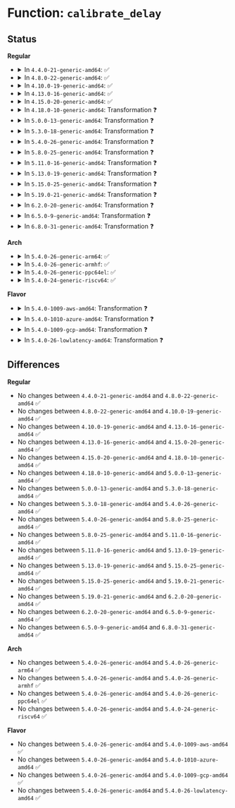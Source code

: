 # Function: <code>calibrate_delay</code>

## Status
<b>Regular</b>
<ul>
<li>
<details>
<summary>In <code>4.4.0-21-generic-amd64</code>: ✅</summary>

```c
void calibrate_delay()
```

```json
{
  "name": "calibrate_delay",
  "collision_type": "Unique Global",
  "inline_type": "No",
  "funcs": [
    {
      "addr": 18446744071578855408,
      "name": "calibrate_delay",
      "external": true,
      "loc": "init/calibrate.c:274",
      "file": "init/calibrate.c",
      "inline": "seen, unknown",
      "caller_inline": [],
      "caller_func": [
        "init/main.c:start_kernel",
        "arch/x86/kernel/smpboot.c:start_secondary"
      ]
    }
  ],
  "symbols": [
    {
      "addr": 18446744071578855408,
      "name": "calibrate_delay",
      "section": ".text",
      "bind": "STB_GLOBAL",
      "size": 1661
    }
  ]
}
```
</details>
</li>
<li>
<details>
<summary>In <code>4.8.0-22-generic-amd64</code>: ✅</summary>

```c
void calibrate_delay()
```

```json
{
  "name": "calibrate_delay",
  "collision_type": "Unique Global",
  "inline_type": "No",
  "funcs": [
    {
      "addr": 18446744071578855504,
      "name": "calibrate_delay",
      "external": true,
      "loc": "init/calibrate.c:274",
      "file": "init/calibrate.c",
      "inline": "seen, unknown",
      "caller_inline": [],
      "caller_func": [
        "init/main.c:start_kernel",
        "arch/x86/kernel/smpboot.c:start_secondary"
      ]
    }
  ],
  "symbols": [
    {
      "addr": 18446744071578855504,
      "name": "calibrate_delay",
      "section": ".text",
      "bind": "STB_GLOBAL",
      "size": 1683
    }
  ]
}
```
</details>
</li>
<li>
<details>
<summary>In <code>4.10.0-19-generic-amd64</code>: ✅</summary>

```c
void calibrate_delay()
```

```json
{
  "name": "calibrate_delay",
  "collision_type": "Unique Global",
  "inline_type": "No",
  "funcs": [
    {
      "addr": 18446744071578855408,
      "name": "calibrate_delay",
      "external": true,
      "loc": "init/calibrate.c:274",
      "file": "init/calibrate.c",
      "inline": "seen, unknown",
      "caller_inline": [],
      "caller_func": [
        "init/main.c:start_kernel",
        "arch/x86/kernel/smpboot.c:start_secondary"
      ]
    }
  ],
  "symbols": [
    {
      "addr": 18446744071578855408,
      "name": "calibrate_delay",
      "section": ".text",
      "bind": "STB_GLOBAL",
      "size": 1683
    }
  ]
}
```
</details>
</li>
<li>
<details>
<summary>In <code>4.13.0-16-generic-amd64</code>: ✅</summary>

```c
void calibrate_delay()
```

```json
{
  "name": "calibrate_delay",
  "collision_type": "Unique Global",
  "inline_type": "No",
  "funcs": [
    {
      "addr": 18446744071578855536,
      "name": "calibrate_delay",
      "external": true,
      "loc": "init/calibrate.c:274",
      "file": "init/calibrate.c",
      "inline": "seen, unknown",
      "caller_inline": [],
      "caller_func": [
        "init/main.c:start_kernel",
        "arch/x86/kernel/smpboot.c:start_secondary"
      ]
    }
  ],
  "symbols": [
    {
      "addr": 18446744071578855536,
      "name": "calibrate_delay",
      "section": ".text",
      "bind": "STB_GLOBAL",
      "size": 1622
    }
  ]
}
```
</details>
</li>
<li>
<details>
<summary>In <code>4.15.0-20-generic-amd64</code>: ✅</summary>

```c
void calibrate_delay()
```

```json
{
  "name": "calibrate_delay",
  "collision_type": "Unique Global",
  "inline_type": "No",
  "funcs": [
    {
      "addr": 18446744071578855584,
      "name": "calibrate_delay",
      "external": true,
      "loc": "init/calibrate.c:275",
      "file": "init/calibrate.c",
      "inline": "seen, unknown",
      "caller_inline": [],
      "caller_func": [
        "init/main.c:start_kernel",
        "arch/x86/kernel/smpboot.c:start_secondary"
      ]
    }
  ],
  "symbols": [
    {
      "addr": 18446744071578855584,
      "name": "calibrate_delay",
      "section": ".text",
      "bind": "STB_GLOBAL",
      "size": 1622
    }
  ]
}
```
</details>
</li>
<li>
<details>
<summary>In <code>4.18.0-10-generic-amd64</code>: Transformation ❓</summary>

```c
void calibrate_delay()
```

```json
{
  "name": "calibrate_delay",
  "collision_type": "Unique Global",
  "inline_type": "No",
  "funcs": [
    {
      "addr": 0,
      "name": "calibrate_delay",
      "external": true,
      "loc": "init/calibrate.c:275",
      "file": "init/calibrate.c",
      "inline": "seen, unknown",
      "caller_inline": [],
      "caller_func": [
        "init/main.c:start_kernel",
        "arch/x86/kernel/smpboot.c:start_secondary"
      ]
    }
  ],
  "symbols": [
    {
      "addr": 18446744071578858627,
      "name": "calibrate_delay.cold.0",
      "section": ".text",
      "bind": "STB_LOCAL",
      "size": 569
    },
    {
      "addr": 18446744071578857440,
      "name": "calibrate_delay",
      "section": ".text",
      "bind": "STB_GLOBAL",
      "size": 1187
    }
  ]
}
```
</details>
</li>
<li>
<details>
<summary>In <code>5.0.0-13-generic-amd64</code>: Transformation ❓</summary>

```c
void calibrate_delay()
```

```json
{
  "name": "calibrate_delay",
  "collision_type": "Unique Global",
  "inline_type": "No",
  "funcs": [
    {
      "addr": 0,
      "name": "calibrate_delay",
      "external": true,
      "loc": "init/calibrate.c:275",
      "file": "init/calibrate.c",
      "inline": "seen, unknown",
      "caller_inline": [],
      "caller_func": [
        "init/main.c:start_kernel",
        "arch/x86/kernel/smpboot.c:start_secondary"
      ]
    }
  ],
  "symbols": [
    {
      "addr": 18446744071578858771,
      "name": "calibrate_delay.cold.0",
      "section": ".text",
      "bind": "STB_LOCAL",
      "size": 569
    },
    {
      "addr": 18446744071578857584,
      "name": "calibrate_delay",
      "section": ".text",
      "bind": "STB_GLOBAL",
      "size": 1187
    }
  ]
}
```
</details>
</li>
<li>
<details>
<summary>In <code>5.3.0-18-generic-amd64</code>: Transformation ❓</summary>

```c
void calibrate_delay()
```

```json
{
  "name": "calibrate_delay",
  "collision_type": "Unique Global",
  "inline_type": "No",
  "funcs": [
    {
      "addr": 0,
      "name": "calibrate_delay",
      "external": true,
      "loc": "init/calibrate.c:275",
      "file": "init/calibrate.c",
      "inline": "seen, unknown",
      "caller_inline": [],
      "caller_func": [
        "init/main.c:start_kernel",
        "arch/x86/kernel/smpboot.c:start_secondary"
      ]
    }
  ],
  "symbols": [
    {
      "addr": 18446744071578859125,
      "name": "calibrate_delay.cold",
      "section": ".text",
      "bind": "STB_LOCAL",
      "size": 534
    },
    {
      "addr": 18446744071578857920,
      "name": "calibrate_delay",
      "section": ".text",
      "bind": "STB_GLOBAL",
      "size": 1205
    }
  ]
}
```
</details>
</li>
<li>
<details>
<summary>In <code>5.4.0-26-generic-amd64</code>: Transformation ❓</summary>

```c
void calibrate_delay()
```

```json
{
  "name": "calibrate_delay",
  "collision_type": "Unique Global",
  "inline_type": "No",
  "funcs": [
    {
      "addr": 0,
      "name": "calibrate_delay",
      "external": true,
      "loc": "init/calibrate.c:275",
      "file": "init/calibrate.c",
      "inline": "seen, unknown",
      "caller_inline": [],
      "caller_func": [
        "init/main.c:start_kernel",
        "arch/x86/kernel/smpboot.c:start_secondary"
      ]
    }
  ],
  "symbols": [
    {
      "addr": 18446744071578859109,
      "name": "calibrate_delay.cold",
      "section": ".text",
      "bind": "STB_LOCAL",
      "size": 534
    },
    {
      "addr": 18446744071578857904,
      "name": "calibrate_delay",
      "section": ".text",
      "bind": "STB_GLOBAL",
      "size": 1205
    }
  ]
}
```
</details>
</li>
<li>
<details>
<summary>In <code>5.8.0-25-generic-amd64</code>: Transformation ❓</summary>

```c
void calibrate_delay()
```

```json
{
  "name": "calibrate_delay",
  "collision_type": "Unique Global",
  "inline_type": "No",
  "funcs": [
    {
      "addr": 0,
      "name": "calibrate_delay",
      "external": true,
      "loc": "init/calibrate.c:275",
      "file": "init/calibrate.c",
      "inline": "seen, unknown",
      "caller_inline": [],
      "caller_func": [
        "init/main.c:start_kernel",
        "arch/x86/kernel/smpboot.c:smp_callin"
      ]
    }
  ],
  "symbols": [
    {
      "addr": 18446744071578864076,
      "name": "calibrate_delay.cold",
      "section": ".text",
      "bind": "STB_LOCAL",
      "size": 210
    },
    {
      "addr": 18446744071578863504,
      "name": "calibrate_delay",
      "section": ".text",
      "bind": "STB_GLOBAL",
      "size": 264
    }
  ]
}
```
</details>
</li>
<li>
<details>
<summary>In <code>5.11.0-16-generic-amd64</code>: Transformation ❓</summary>

```c
void calibrate_delay()
```

```json
{
  "name": "calibrate_delay",
  "collision_type": "Unique Global",
  "inline_type": "No",
  "funcs": [
    {
      "addr": 0,
      "name": "calibrate_delay",
      "external": true,
      "loc": "init/calibrate.c:275",
      "file": "init/calibrate.c",
      "inline": "seen, unknown",
      "caller_inline": [],
      "caller_func": [
        "init/main.c:start_kernel",
        "arch/x86/kernel/smpboot.c:smp_callin"
      ]
    }
  ],
  "symbols": [
    {
      "addr": 18446744071591238112,
      "name": "calibrate_delay.cold",
      "section": ".text",
      "bind": "STB_LOCAL",
      "size": 210
    },
    {
      "addr": 18446744071578862592,
      "name": "calibrate_delay",
      "section": ".text",
      "bind": "STB_GLOBAL",
      "size": 264
    }
  ]
}
```
</details>
</li>
<li>
<details>
<summary>In <code>5.13.0-19-generic-amd64</code>: Transformation ❓</summary>

```c
void calibrate_delay()
```

```json
{
  "name": "calibrate_delay",
  "collision_type": "Unique Global",
  "inline_type": "No",
  "funcs": [
    {
      "addr": 0,
      "name": "calibrate_delay",
      "external": true,
      "loc": "init/calibrate.c:275",
      "file": "init/calibrate.c",
      "inline": "seen, unknown",
      "caller_inline": [],
      "caller_func": [
        "init/main.c:start_kernel",
        "arch/x86/kernel/smpboot.c:start_secondary"
      ]
    }
  ],
  "symbols": [
    {
      "addr": 18446744071591180913,
      "name": "calibrate_delay.cold",
      "section": ".text",
      "bind": "STB_LOCAL",
      "size": 226
    },
    {
      "addr": 18446744071578862304,
      "name": "calibrate_delay",
      "section": ".text",
      "bind": "STB_GLOBAL",
      "size": 543
    }
  ]
}
```
</details>
</li>
<li>
<details>
<summary>In <code>5.15.0-25-generic-amd64</code>: Transformation ❓</summary>

```c
void calibrate_delay()
```

```json
{
  "name": "calibrate_delay",
  "collision_type": "Unique Global",
  "inline_type": "No",
  "funcs": [
    {
      "addr": 0,
      "name": "calibrate_delay",
      "external": true,
      "loc": "init/calibrate.c:275",
      "file": "init/calibrate.c",
      "inline": "seen, unknown",
      "caller_inline": [],
      "caller_func": [
        "init/main.c:start_kernel",
        "arch/x86/kernel/smpboot.c:start_secondary"
      ]
    }
  ],
  "symbols": [
    {
      "addr": 18446744071592036911,
      "name": "calibrate_delay.cold",
      "section": ".text",
      "bind": "STB_LOCAL",
      "size": 373
    },
    {
      "addr": 18446744071578863648,
      "name": "calibrate_delay",
      "section": ".text",
      "bind": "STB_GLOBAL",
      "size": 782
    }
  ]
}
```
</details>
</li>
<li>
<details>
<summary>In <code>5.19.0-21-generic-amd64</code>: Transformation ❓</summary>

```c
void calibrate_delay()
```

```json
{
  "name": "calibrate_delay",
  "collision_type": "Unique Global",
  "inline_type": "No",
  "funcs": [
    {
      "addr": 0,
      "name": "calibrate_delay",
      "external": true,
      "loc": "init/calibrate.c:275",
      "file": "init/calibrate.c",
      "inline": "seen, unknown",
      "caller_inline": [],
      "caller_func": [
        "init/main.c:start_kernel",
        "arch/x86/kernel/smpboot.c:start_secondary"
      ]
    }
  ],
  "symbols": [
    {
      "addr": 18446744071593802728,
      "name": "calibrate_delay.cold",
      "section": ".text",
      "bind": "STB_LOCAL",
      "size": 382
    },
    {
      "addr": 18446744071578854928,
      "name": "calibrate_delay",
      "section": ".text",
      "bind": "STB_GLOBAL",
      "size": 778
    }
  ]
}
```
</details>
</li>
<li>
<details>
<summary>In <code>6.2.0-20-generic-amd64</code>: Transformation ❓</summary>

```c
void calibrate_delay()
```

```json
{
  "name": "calibrate_delay",
  "collision_type": "Unique Global",
  "inline_type": "No",
  "funcs": [
    {
      "addr": 0,
      "name": "calibrate_delay",
      "external": true,
      "loc": "init/calibrate.c:275",
      "file": "init/calibrate.c",
      "inline": "seen, unknown",
      "caller_inline": [],
      "caller_func": [
        "init/main.c:start_kernel",
        "arch/x86/kernel/smpboot.c:start_secondary"
      ]
    }
  ],
  "symbols": [
    {
      "addr": 18446744071595950091,
      "name": "calibrate_delay.cold",
      "section": ".text",
      "bind": "STB_LOCAL",
      "size": 172
    },
    {
      "addr": 18446744071578857040,
      "name": "calibrate_delay",
      "section": ".text",
      "bind": "STB_GLOBAL",
      "size": 998
    }
  ]
}
```
</details>
</li>
<li>
<details>
<summary>In <code>6.5.0-9-generic-amd64</code>: Transformation ❓</summary>

```c
void calibrate_delay()
```

```json
{
  "name": "calibrate_delay",
  "collision_type": "Unique Global",
  "inline_type": "No",
  "funcs": [
    {
      "addr": 0,
      "name": "calibrate_delay",
      "external": true,
      "loc": "init/calibrate.c:275",
      "file": "init/calibrate.c",
      "inline": "seen, unknown",
      "caller_inline": [],
      "caller_func": [
        "init/main.c:start_kernel",
        "arch/x86/kernel/smpboot.c:start_secondary"
      ]
    }
  ],
  "symbols": [
    {
      "addr": 18446744071596467396,
      "name": "calibrate_delay.cold",
      "section": ".text",
      "bind": "STB_LOCAL",
      "size": 157
    },
    {
      "addr": 18446744071578854944,
      "name": "calibrate_delay",
      "section": ".text",
      "bind": "STB_GLOBAL",
      "size": 1000
    }
  ]
}
```
</details>
</li>
<li>
<details>
<summary>In <code>6.8.0-31-generic-amd64</code>: Transformation ❓</summary>

```c
void calibrate_delay()
```

```json
{
  "name": "calibrate_delay",
  "collision_type": "Unique Global",
  "inline_type": "No",
  "funcs": [
    {
      "addr": 0,
      "name": "calibrate_delay",
      "external": true,
      "loc": "init/calibrate.c:275",
      "file": "init/calibrate.c",
      "inline": "seen, unknown",
      "caller_inline": [],
      "caller_func": [
        "init/main.c:start_kernel",
        "arch/x86/kernel/smpboot.c:start_secondary"
      ]
    }
  ],
  "symbols": [
    {
      "addr": 18446744071597362388,
      "name": "calibrate_delay.cold",
      "section": ".text",
      "bind": "STB_LOCAL",
      "size": 157
    },
    {
      "addr": 18446744071578855024,
      "name": "calibrate_delay",
      "section": ".text",
      "bind": "STB_GLOBAL",
      "size": 1004
    }
  ]
}
```
</details>
</li>
</ul>
<b>Arch</b>
<ul>
<li>
<details>
<summary>In <code>5.4.0-26-generic-arm64</code>: ✅</summary>

```c
void calibrate_delay()
```

```json
{
  "name": "calibrate_delay",
  "collision_type": "Unique Global",
  "inline_type": "No",
  "funcs": [
    {
      "addr": 18446603336490178632,
      "name": "calibrate_delay",
      "external": true,
      "loc": "init/calibrate.c:275",
      "file": "init/calibrate.c",
      "inline": "seen, unknown",
      "caller_inline": [],
      "caller_func": [
        "init/main.c:start_kernel"
      ]
    }
  ],
  "symbols": [
    {
      "addr": 18446603336490178632,
      "name": "calibrate_delay",
      "section": ".text",
      "bind": "STB_GLOBAL",
      "size": 608
    }
  ]
}
```
</details>
</li>
<li>
<details>
<summary>In <code>5.4.0-26-generic-armhf</code>: ✅</summary>

```c
void calibrate_delay()
```

```json
{
  "name": "calibrate_delay",
  "collision_type": "Unique Global",
  "inline_type": "No",
  "funcs": [
    {
      "addr": 3224387556,
      "name": "calibrate_delay",
      "external": true,
      "loc": "init/calibrate.c:275",
      "file": "init/calibrate.c",
      "inline": "seen, unknown",
      "caller_inline": [],
      "caller_func": [
        "init/main.c:start_kernel",
        "arch/arm/kernel/smp.c:secondary_start_kernel"
      ]
    }
  ],
  "symbols": [
    {
      "addr": 3224387556,
      "name": "calibrate_delay",
      "section": ".text",
      "bind": "STB_GLOBAL",
      "size": 1692
    }
  ]
}
```
</details>
</li>
<li>
<details>
<summary>In <code>5.4.0-26-generic-ppc64el</code>: ✅</summary>

```c
void calibrate_delay()
```

```json
{
  "name": "calibrate_delay",
  "collision_type": "Unique Global",
  "inline_type": "No",
  "funcs": [
    {
      "addr": 13835058055282344768,
      "name": "calibrate_delay",
      "external": true,
      "loc": "arch/powerpc/kernel/time.c:1199",
      "file": "arch/powerpc/kernel/time.c",
      "inline": "seen, unknown",
      "caller_inline": [],
      "caller_func": [
        "init/main.c:start_kernel"
      ]
    }
  ],
  "symbols": [
    {
      "addr": 13835058055282344768,
      "name": "calibrate_delay",
      "section": ".text",
      "bind": "STB_GLOBAL",
      "size": 40
    }
  ]
}
```
</details>
</li>
<li>
<details>
<summary>In <code>5.4.0-24-generic-riscv64</code>: ✅</summary>

```c
void calibrate_delay()
```

```json
{
  "name": "calibrate_delay",
  "collision_type": "Unique Global",
  "inline_type": "No",
  "funcs": [
    {
      "addr": 18446743936271338438,
      "name": "calibrate_delay",
      "external": true,
      "loc": "init/calibrate.c:275",
      "file": "init/calibrate.c",
      "inline": "seen, unknown",
      "caller_inline": [],
      "caller_func": [
        "init/main.c:start_kernel"
      ]
    }
  ],
  "symbols": [
    {
      "addr": 18446743936271338438,
      "name": "calibrate_delay",
      "section": ".text",
      "bind": "STB_GLOBAL",
      "size": 1082
    }
  ]
}
```
</details>
</li>
</ul>
<b>Flavor</b>
<ul>
<li>
<details>
<summary>In <code>5.4.0-1009-aws-amd64</code>: Transformation ❓</summary>

```c
void calibrate_delay()
```

```json
{
  "name": "calibrate_delay",
  "collision_type": "Unique Global",
  "inline_type": "No",
  "funcs": [
    {
      "addr": 0,
      "name": "calibrate_delay",
      "external": true,
      "loc": "init/calibrate.c:275",
      "file": "init/calibrate.c",
      "inline": "seen, unknown",
      "caller_inline": [],
      "caller_func": [
        "init/main.c:start_kernel",
        "arch/x86/kernel/smpboot.c:start_secondary"
      ]
    }
  ],
  "symbols": [
    {
      "addr": 18446744071578859109,
      "name": "calibrate_delay.cold",
      "section": ".text",
      "bind": "STB_LOCAL",
      "size": 534
    },
    {
      "addr": 18446744071578857904,
      "name": "calibrate_delay",
      "section": ".text",
      "bind": "STB_GLOBAL",
      "size": 1205
    }
  ]
}
```
</details>
</li>
<li>
<details>
<summary>In <code>5.4.0-1010-azure-amd64</code>: Transformation ❓</summary>

```c
void calibrate_delay()
```

```json
{
  "name": "calibrate_delay",
  "collision_type": "Unique Global",
  "inline_type": "No",
  "funcs": [
    {
      "addr": 0,
      "name": "calibrate_delay",
      "external": true,
      "loc": "init/calibrate.c:275",
      "file": "init/calibrate.c",
      "inline": "seen, unknown",
      "caller_inline": [],
      "caller_func": [
        "init/main.c:start_kernel",
        "arch/x86/kernel/smpboot.c:start_secondary"
      ]
    }
  ],
  "symbols": [
    {
      "addr": 18446744071578852165,
      "name": "calibrate_delay.cold",
      "section": ".text",
      "bind": "STB_LOCAL",
      "size": 534
    },
    {
      "addr": 18446744071578850960,
      "name": "calibrate_delay",
      "section": ".text",
      "bind": "STB_GLOBAL",
      "size": 1205
    }
  ]
}
```
</details>
</li>
<li>
<details>
<summary>In <code>5.4.0-1009-gcp-amd64</code>: Transformation ❓</summary>

```c
void calibrate_delay()
```

```json
{
  "name": "calibrate_delay",
  "collision_type": "Unique Global",
  "inline_type": "No",
  "funcs": [
    {
      "addr": 0,
      "name": "calibrate_delay",
      "external": true,
      "loc": "init/calibrate.c:275",
      "file": "init/calibrate.c",
      "inline": "seen, unknown",
      "caller_inline": [],
      "caller_func": [
        "init/main.c:start_kernel",
        "arch/x86/kernel/smpboot.c:start_secondary"
      ]
    }
  ],
  "symbols": [
    {
      "addr": 18446744071578859109,
      "name": "calibrate_delay.cold",
      "section": ".text",
      "bind": "STB_LOCAL",
      "size": 534
    },
    {
      "addr": 18446744071578857904,
      "name": "calibrate_delay",
      "section": ".text",
      "bind": "STB_GLOBAL",
      "size": 1205
    }
  ]
}
```
</details>
</li>
<li>
<details>
<summary>In <code>5.4.0-26-lowlatency-amd64</code>: Transformation ❓</summary>

```c
void calibrate_delay()
```

```json
{
  "name": "calibrate_delay",
  "collision_type": "Unique Global",
  "inline_type": "No",
  "funcs": [
    {
      "addr": 0,
      "name": "calibrate_delay",
      "external": true,
      "loc": "init/calibrate.c:275",
      "file": "init/calibrate.c",
      "inline": "seen, unknown",
      "caller_inline": [],
      "caller_func": [
        "init/main.c:start_kernel",
        "arch/x86/kernel/smpboot.c:start_secondary"
      ]
    }
  ],
  "symbols": [
    {
      "addr": 18446744071578859205,
      "name": "calibrate_delay.cold",
      "section": ".text",
      "bind": "STB_LOCAL",
      "size": 562
    },
    {
      "addr": 18446744071578857984,
      "name": "calibrate_delay",
      "section": ".text",
      "bind": "STB_GLOBAL",
      "size": 1221
    }
  ]
}
```
</details>
</li>
</ul>

## Differences
<b>Regular</b>
<ul>
<li>
No changes between <code>4.4.0-21-generic-amd64</code> and <code>4.8.0-22-generic-amd64</code> ✅
</li>
<li>
No changes between <code>4.8.0-22-generic-amd64</code> and <code>4.10.0-19-generic-amd64</code> ✅
</li>
<li>
No changes between <code>4.10.0-19-generic-amd64</code> and <code>4.13.0-16-generic-amd64</code> ✅
</li>
<li>
No changes between <code>4.13.0-16-generic-amd64</code> and <code>4.15.0-20-generic-amd64</code> ✅
</li>
<li>
No changes between <code>4.15.0-20-generic-amd64</code> and <code>4.18.0-10-generic-amd64</code> ✅
</li>
<li>
No changes between <code>4.18.0-10-generic-amd64</code> and <code>5.0.0-13-generic-amd64</code> ✅
</li>
<li>
No changes between <code>5.0.0-13-generic-amd64</code> and <code>5.3.0-18-generic-amd64</code> ✅
</li>
<li>
No changes between <code>5.3.0-18-generic-amd64</code> and <code>5.4.0-26-generic-amd64</code> ✅
</li>
<li>
No changes between <code>5.4.0-26-generic-amd64</code> and <code>5.8.0-25-generic-amd64</code> ✅
</li>
<li>
No changes between <code>5.8.0-25-generic-amd64</code> and <code>5.11.0-16-generic-amd64</code> ✅
</li>
<li>
No changes between <code>5.11.0-16-generic-amd64</code> and <code>5.13.0-19-generic-amd64</code> ✅
</li>
<li>
No changes between <code>5.13.0-19-generic-amd64</code> and <code>5.15.0-25-generic-amd64</code> ✅
</li>
<li>
No changes between <code>5.15.0-25-generic-amd64</code> and <code>5.19.0-21-generic-amd64</code> ✅
</li>
<li>
No changes between <code>5.19.0-21-generic-amd64</code> and <code>6.2.0-20-generic-amd64</code> ✅
</li>
<li>
No changes between <code>6.2.0-20-generic-amd64</code> and <code>6.5.0-9-generic-amd64</code> ✅
</li>
<li>
No changes between <code>6.5.0-9-generic-amd64</code> and <code>6.8.0-31-generic-amd64</code> ✅
</li>
</ul>
<b>Arch</b>
<ul>
<li>
No changes between <code>5.4.0-26-generic-amd64</code> and <code>5.4.0-26-generic-arm64</code> ✅
</li>
<li>
No changes between <code>5.4.0-26-generic-amd64</code> and <code>5.4.0-26-generic-armhf</code> ✅
</li>
<li>
No changes between <code>5.4.0-26-generic-amd64</code> and <code>5.4.0-26-generic-ppc64el</code> ✅
</li>
<li>
No changes between <code>5.4.0-26-generic-amd64</code> and <code>5.4.0-24-generic-riscv64</code> ✅
</li>
</ul>
<b>Flavor</b>
<ul>
<li>
No changes between <code>5.4.0-26-generic-amd64</code> and <code>5.4.0-1009-aws-amd64</code> ✅
</li>
<li>
No changes between <code>5.4.0-26-generic-amd64</code> and <code>5.4.0-1010-azure-amd64</code> ✅
</li>
<li>
No changes between <code>5.4.0-26-generic-amd64</code> and <code>5.4.0-1009-gcp-amd64</code> ✅
</li>
<li>
No changes between <code>5.4.0-26-generic-amd64</code> and <code>5.4.0-26-lowlatency-amd64</code> ✅
</li>
</ul>
